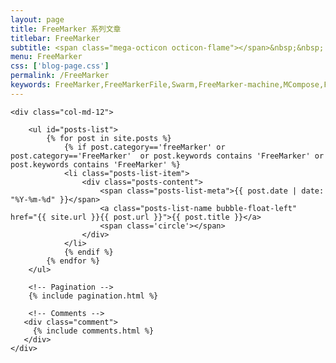 ```yaml
---
layout: page
title: FreeMarker 系列文章
titlebar: FreeMarker
subtitle: <span class="mega-octicon octicon-flame"></span>&nbsp;&nbsp; FreeMarker 系列教程
menu: FreeMarker
css: ['blog-page.css']
permalink: /FreeMarker
keywords: FreeMarker,FreeMarkerFile,Swarm,FreeMarker-machine,MCompose,FreeMarker 学习,服务编排
---
```


<div class="row">

    <div class="col-md-12">

        <ul id="posts-list">
            {% for post in site.posts %}
                {% if post.category=='freeMarker' or post.category=='FreeMarker'  or post.keywords contains 'FreeMarker' or post.keywords contains 'FreeMarker' %}
                <li class="posts-list-item">
                    <div class="posts-content">
                        <span class="posts-list-meta">{{ post.date | date: "%Y-%m-%d" }}</span>
                        <a class="posts-list-name bubble-float-left" href="{{ site.url }}{{ post.url }}">{{ post.title }}</a>
                        <span class='circle'></span>
                    </div>
                </li>
                {% endif %}
            {% endfor %}
        </ul> 

        <!-- Pagination -->
        {% include pagination.html %}

        <!-- Comments -->
       <div class="comment">
         {% include comments.html %}
       </div>
    </div>

</div>
<script>
    $(document).ready(function(){

        // Enable bootstrap tooltip
        $("body").tooltip({ selector: '[data-toggle=tooltip]' });

    });
</script>
